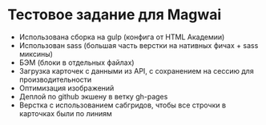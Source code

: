 # Тестовое задание для Magwai

* Использована сборка на gulp (конфига от HTML Академии)
* Использован sass (большая часть верстки на нативных фичах + sass миксины)
* БЭМ (блоки в отдельных файлах)
* Загрузка карточек с данными из API, с сохранением на сессию для производительности
* Оптимизация изображений
* Деплой по github экшену в ветку gh-pages
* Верстка с использованием сабгридов, чтобы все строчки в карточках были по линиям

